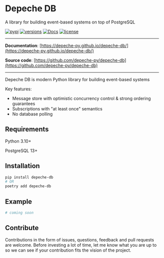
# Depeche DB

A library for building event-based systems on top of PostgreSQL

[![pypi](https://img.shields.io/pypi/v/depeche-db.svg)](https://pypi.python.org/pypi/depeche-db)
[![versions](https://img.shields.io/pypi/pyversions/depeche-db.svg)](https://github.com/depeche-py/depeche-db)
[![Docs](https://img.shields.io/badge/docs-here-green.svg)](https://depeche-py.github.io/depeche-db/)
[![license](https://img.shields.io/github/license/depeche-py/depeche-db.svg)](https://github.com/depeche-py/depeche-db/blob/main/LICENSE)

---

**Documentation**: [https://depeche-py.github.io/depeche-db/](https://depeche-py.github.io/depeche-db/)

**Source code**: [https://github.com/depeche-py/depeche-db](https://github.com/depeche-py/depeche-db)

---

Depeche DB is modern Python library for building event-based systems

Key features:

* Message store with optimistic concurrency control & strong ordering guarantees
* Subscriptions with "at least once" semantics
* No database polling

## Requirements

Python 3.10+

PostgreSQL 13+


## Installation

```bash
pip install depeche-db
# OR
poetry add depeche-db
```

## Example

```python
# coming soon
```


## Contribute

Contributions in the form of issues, questions, feedback and pull requests are
welcome. Before investing a lot of time, let me know what you are up to so
we can see if your contribution fits the vision of the project.
